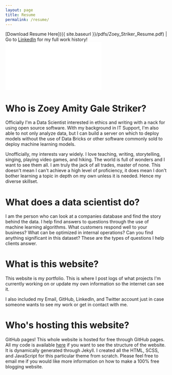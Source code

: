 ```yaml
---
layout: page
title: Resume
permalink: /resume/
---
```


[Download Resume Here]({{ site.baseurl }}/pdfs/Zoey_Striker_Resume.pdf) | Go to [LinkedIn](https://www.linkedin.com/in/galestriker/) for my full work history!
<embed src="{{ site.baseurl }}/pdfs/Zoey_Striker_Resume.pdf" type="application/pdf"/>

# Who is Zoey Amity Gale Striker?

Officially I'm a Data Scientist interested in ethics and writing with a nack for using open source software. With my background in IT Support, I'm also able to not only analyze data, but I can build a server on which to deploy models without the use of Data Bricks or other software commonly sold to deploy machine learning models.

Unofficially, my interests vary widely. I love teaching, writing, storytelling, singing, playing video games, and hiking. The world is full of wonders and I want to see them all. I am truly the jack of all trades, master of none. This doesn't mean I can't achieve a high level of proficiency, it does mean I don't bother learning a topic in depth on my own unless it is needed. Hence my diverse skillset.

# What does a data scientist do?

I am the person who can look at a companies database and find the story behind the data. I help find answers to questions through the use of machine learning algorithms. What customers respond well to your business? What can be optimized in internal operations? Can you find anything significant in this dataset? These are the types of questions I help clients answer.

# What is this website?

This website is my portfolio. This is where I post logs of what projects I'm currently working on or update my own information so the internet can see it.

I also included my Email, GitHub, LinkedIn, and Twitter account just in case someone wants to see my work or get in contact with me.

# Who's hosting this website?

GitHub pages! This whole website is hosted for free through GitHub pages. All my code is available [here](https://github.com/Pinemark-Gale/Pinemark-Gale.github.io) if you want to see the structure of the website. It is dynamically generated through Jekyll. I created all the HTML, SCSS, and JavaScript for this particular theme from scratch. Please feel free to email me if you would like more information on how to make a 100% free blogging website.
